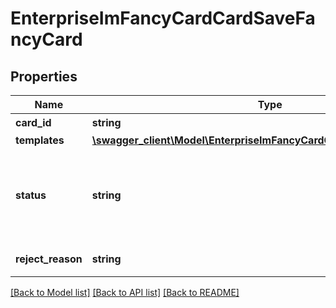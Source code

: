 # EnterpriseImFancyCardCardSaveFancyCard

## Properties
Name | Type | Description | Notes
------------ | ------------- | ------------- | -------------
**card_id** | **string** | 模版名称 | [optional] 
**templates** | [**\swagger_client\Model\EnterpriseImFancyCardCardSaveCardTemplate[]**](EnterpriseImFancyCardCardSaveCardTemplate.md) |  | 
**status** | **string** | 审核状态（avaliable可使用,review审核中,reject审核不通过) | [optional] 
**reject_reason** | **string** | 审核不通过原因 | [optional] 

[[Back to Model list]](../README.md#documentation-for-models) [[Back to API list]](../README.md#documentation-for-api-endpoints) [[Back to README]](../README.md)

